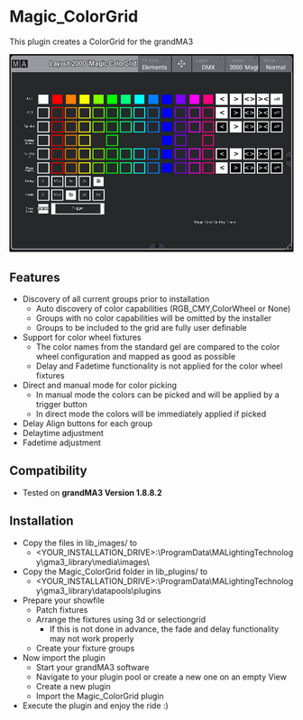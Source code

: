 # Magic_ColorGrid
This plugin creates a ColorGrid for the grandMA3

![Magic_ColorGrid_ScreenShot](/Magic_ColorGrid_ScreenShot.png)

## Features
* Discovery of all current groups prior to installation
  * Auto discovery of color capabilities (RGB_CMY,ColorWheel or None)
  * Groups with no color capabilities will be omitted by the installer
  * Groups to be included to the grid are fully user definable
* Support for color wheel fixtures
  * The color names from the standard gel are compared to the color wheel configuration and mapped as good as possible
  * Delay and Fadetime functionality is not applied for the color wheel fixtures
* Direct and manual mode for color picking
  * In manual mode the colors can be picked and will be applied by a trigger button
  * In direct mode the colors will be immediately applied if picked
* Delay Align buttons for each group
* Delaytime adjustment 
* Fadetime adjustment

## Compatibility
* Tested on **grandMA3 Version 1.8.8.2**

## Installation
* Copy the files in lib_images/ to 
  * <YOUR_INSTALLATION_DRIVE>:\ProgramData\MALightingTechnology\gma3_library\media\images\
* Copy the Magic_ColorGrid folder in lib_plugins/ to 
  * <YOUR_INSTALLATION_DRIVE>:\ProgramData\MALightingTechnology\gma3_library\datapools\plugins
* Prepare your showfile
  * Patch fixtures
  * Arrange the fixtures using 3d or selectiongrid 
    * If this is not done in advance, the fade and delay functionality may not work properly
  * Create your fixture groups
* Now import the plugin
  * Start your grandMA3 software
  * Navigate to your plugin pool or create a new one on an empty View
  * Create a new plugin
  * Import the Magic_ColorGrid plugin
* Execute the plugin and enjoy the ride :)
